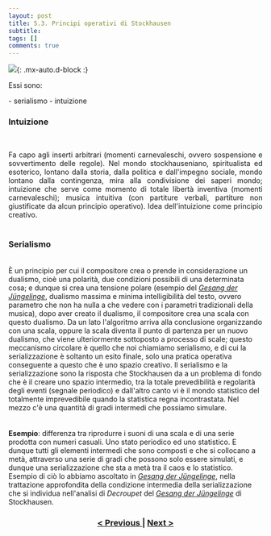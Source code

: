 ```yaml
---
layout: post
title: 5.3. Principi operativi di Stockhausen
subtitle:
tags: []
comments: true
---
```


![](https://velitch.github.io/velitch/assets/img/learn/il_paradigma_di_stockhausen/fig10.png){: .mx-auto.d-block :}
<p style="text-align:justify;">
Essi sono:
</p>
- serialismo
- intuizione
<br>
<h3>Intuizione</h3>
<br>
<p style="text-align:justify;">
Fa capo agli inserti arbitrari (momenti carnevaleschi, ovvero sospensione e sovvertimento delle regole). Nel mondo stockhauseniano, spiritualista ed esoterico, lontano dalla storia, dalla politica e dall'impegno sociale, mondo lontano dalla contingenza,  mira alla condivisione dei saperi mondo; intuizione che serve come momento di totale libertà inventiva (momenti carnevaleschi); musica intuitiva (con partiture verbali, partiture non giustificate da alcun principio operativo). Idea dell'intuizione come principio creativo.
<br>
<br>
<h3>Serialismo</h3>
<br>
È un principio per cui il compositore crea o prende in considerazione un dualismo, cioè una polarità, due condizioni possibili di una determinata cosa; e dunque si crea una tensione polare (esempio del <a href="https://velitch.github.io/velitch/2021-11-02-02_04_00_gesang_der_jungelinge/"><i>Gesang der Jüngelinge</i></a>, dualismo massima e minima intelligibilità del testo, ovvero parametro che non ha nulla a che vedere con i parametri tradizionali della musica), dopo aver creato il dualismo, il compositore crea una scala con questo dualismo. Da un lato l'algoritmo arriva alla conclusione organizzando con una scala, oppure la scala diventa il punto di partenza per un nuovo dualismo, che viene ulteriormente sottoposto a processo di scale; questo meccanismo circolare è quello che noi chiamiamo serialismo, e di cui la serializzazione è soltanto un esito finale, solo una pratica operativa conseguente a questo che è uno spazio creativo. Il serialismo e la serializzazione sono la risposta che Stockhausen da a un problema di fondo che è il creare uno spazio intermedio, tra la totale prevedibilità e regolarità degli eventi (segnale periodico) e dall'altro canto vi è il mondo statistico del totalmente imprevedibile quando la statistica regna incontrastata. Nel mezzo c'è una quantità di gradi intermedi che possiamo simulare.
<br>
<br>
<br>
<b>Esempio</b>: differenza tra riprodurre i suoni di una scala e di una serie prodotta con numeri casuali. Uno stato periodico ed uno statistico. E dunque tutti gli elementi intermedi che sono composti e che si collocano a metà, attraverso una serie di gradi che possono solo essere simulati, e dunque una serializzazione che sta a metà tra il caos e lo statistico.
Esempio di ciò lo abbiamo ascoltato in <a href="https://velitch.github.io/velitch/2021-11-02-02_04_00_gesang_der_jungelinge/"><i>Gesang der Jüngelinge</i></a>, nella trattazione approfondita della condizione intermedia della serializzazione che si individua nell'analisi di <i>Decroupet</i> del <a href="https://velitch.github.io/velitch/2021-11-02-02_04_00_gesang_der_jungelinge/"><i>Gesang der Jüngelinge</i></a> di Stockhausen.
</p>
<h3 style="text-align:center">
<a href="https://velitch.github.io/velitch/2021-11-02-05_02_metodi_in_stockhausen/">< Previous </a>
|
<a href="https://velitch.github.io/velitch/2021-11-02-05_04_materiali_di_base_di_stockhausen/">Next ></a>
</h3>
